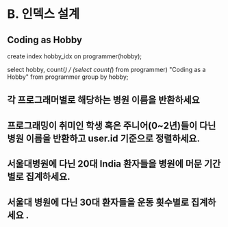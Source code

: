# B. 인덱스 설계

## Coding as Hobby



create index hobby_idx on programmer(hobby);

select hobby, count(*) / (select count(*) from programmer) "Coding as a Hobby" from programmer group by hobby;





## 각 프로그래머별로 해당하는 병원 이름을 반환하세요





## 프로그래밍이 취미인 학생 혹은 주니어(0~2년)들이 다닌 병원 이름을 반환하고 user.id 기준으로 정렬하세요.





## 서울대병원에 다닌 20대 India 환자들을 병원에 머문 기간별로 집계하세요.





## 서울대 병원에 다닌 30대 환자들을 운동 횟수별로 집계하세요 .

